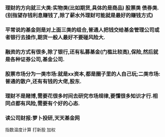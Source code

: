 
### 理财的方向就三大类:实物类(比如期货,具体的是商品) 股票类 债券类.(别指望存钱利息赚钱了,除了薪水外理财可能就是最好的赚钱方式)
### 平常说的基金则是对上面三类的组合,普通人把钱交给基金管理公司或者银行去操作,期货一般人最好不要碰风险大.
### 融资的方式有很多,除了银行,还有私募基金(门槛比较高),保险,然后就是各种证券公司,基金公司.
### 股票市场分为一类市场:就是xx资本,都是圈子里的人自己玩;二类市场:普通的散户,还有有钱的大佬,股东.

### 理财不是赌博,需要花很多时间去研究市场规律,要懂很多知识才行.相同点都有风险,需要有个好的心态.


### 读公司财报:萝卜投研,天天基金网  


指数温度计算
打新股
加权
